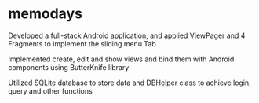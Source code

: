 # memodays
Developed a full-stack Android application, and applied ViewPager and 4 Fragments to implement the sliding menu Tab<p>
Implemented create, edit and show views and bind them with Android components using ButterKnife library<p>
Utilized SQLite database to store data and DBHelper class to achieve login, query and other functions<p>
